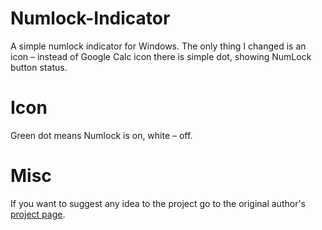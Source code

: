 # Numlock-Indicator
A simple numlock indicator for Windows.
The only thing I changed is an icon – instead of Google Calc icon there is simple dot, showing NumLock button status.


# Icon
Green dot means Numlock is on, white – off.

# Misc
If you want to suggest any idea to the project go to the original author's [project page](https://github.com/determ1ne/Numlock-Indicator). 
